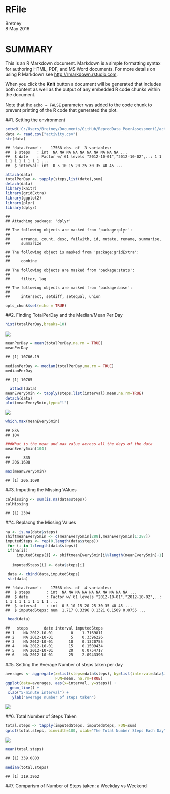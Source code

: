 # RFile
Bretney  
8 May 2016  
# SUMMARY
This is an R Markdown document. Markdown is a simple formatting syntax for authoring HTML, PDF, and MS Word documents. For more details on using R Markdown see <http://rmarkdown.rstudio.com>.

When you click the **Knit** button a document will be generated that includes both content as well as the output of any embedded R code chunks within the document. 

Note that the `echo = FALSE` parameter was added to the code chunk to prevent printing of the R code that generated the plot.


##1.  Setting the environment

```r
setwd('C:/Users/Bretney/Documents/GitHub/ReprodData_PeerAssessment1/activity')
data <- read.csv("activity.csv")
str(data)
```

```
## 'data.frame':	17568 obs. of  3 variables:
##  $ steps   : int  NA NA NA NA NA NA NA NA NA NA ...
##  $ date    : Factor w/ 61 levels "2012-10-01","2012-10-02",..: 1 1 1 1 1 1 1 1 1 1 ...
##  $ interval: int  0 5 10 15 20 25 30 35 40 45 ...
```

```r
attach(data)
totalPerDay <- tapply(steps,list(date),sum)
detach(data)
library(knitr) 
library(gridExtra) 
library(ggplot2) 
library(plyr) 
library(dplyr)
```

```
## 
## Attaching package: 'dplyr'
```

```
## The following objects are masked from 'package:plyr':
## 
##     arrange, count, desc, failwith, id, mutate, rename, summarise,
##     summarize
```

```
## The following object is masked from 'package:gridExtra':
## 
##     combine
```

```
## The following objects are masked from 'package:stats':
## 
##     filter, lag
```

```
## The following objects are masked from 'package:base':
## 
##     intersect, setdiff, setequal, union
```

```r
opts_chunk$set(echo = TRUE)
```

##2. Finding TotalPerDay and the Median/Mean Per Day

```r
hist(totalPerDay,breaks=10)
```

![](RmdFile_files/figure-html/unnamed-chunk-2-1.png)<!-- -->

```r
meanPerDay = mean(totalPerDay,na.rm = TRUE)
meanPerDay
```

```
## [1] 10766.19
```

```r
medianPerDay <- median(totalPerDay,na.rm = TRUE)
medianPerDay
```

```
## [1] 10765
```

```r
  attach(data)
meanEvery5min <- tapply(steps,list(interval),mean,na.rm=TRUE)
detach(data)
plot(meanEvery5min,type="l")
```

![](RmdFile_files/figure-html/unnamed-chunk-2-2.png)<!-- -->

```r
which.max(meanEvery5min)
```

```
## 835 
## 104
```

```r
###What is the mean and max value across all the days of the data
meanEvery5min[104]
```

```
##      835 
## 206.1698
```

```r
max(meanEvery5min)
```

```
## [1] 206.1698
```

##3. Imputting the Missing VAlues

```r
calMissing <- sum(is.na(data$steps))
calMissing
```

```
## [1] 2304
```

##4. Replacng the Missing Values

```r
na <- is.na(data$steps)
shiftmeanEvery5min <- c(meanEvery5min[288],meanEvery5min[1:287])
imputedSteps <- rep(0,length(data$steps))
 for (i in 1:length(data$steps))
 if(na[i])
     imputedSteps[i] <- shiftmeanEvery5min[i%%length(meanEvery5min)+1]
 
   imputedSteps[i] <- data$steps[i]
 
 data <- cbind(data,imputedSteps)
 str(data)
```

```
## 'data.frame':	17568 obs. of  4 variables:
##  $ steps       : int  NA NA NA NA NA NA NA NA NA NA ...
##  $ date        : Factor w/ 61 levels "2012-10-01","2012-10-02",..: 1 1 1 1 1 1 1 1 1 1 ...
##  $ interval    : int  0 5 10 15 20 25 30 35 40 45 ...
##  $ imputedSteps: num  1.717 0.3396 0.1321 0.1509 0.0755 ...
```


```r
 head(data)
```

```
##   steps       date interval imputedSteps
## 1    NA 2012-10-01        0    1.7169811
## 2    NA 2012-10-01        5    0.3396226
## 3    NA 2012-10-01       10    0.1320755
## 4    NA 2012-10-01       15    0.1509434
## 5    NA 2012-10-01       20    0.0754717
## 6    NA 2012-10-01       25    2.0943396
```

##5. Setting the Average Number of steps taken per day

```r
averages <- aggregate(x=list(steps=data$steps), by=list(interval=data$interval),
                      FUN=mean, na.rm=TRUE)
ggplot(data=averages, aes(x=interval, y=steps)) +
  geom_line() +
 xlab("5-minute interval") +
   ylab("average number of steps taken")
```

![](RmdFile_files/figure-html/unnamed-chunk-6-1.png)<!-- -->

##6. Total Number of Steps Taken

```r
total.steps <- tapply(imputedSteps, imputedSteps, FUN=sum)
qplot(total.steps, binwidth=100, xlab="The Total Number Steps Each Day")
```

![](RmdFile_files/figure-html/unnamed-chunk-7-1.png)<!-- -->

```r
mean(total.steps)
```

```
## [1] 339.0883
```

```r
median(total.steps)
```

```
## [1] 319.3962
```


##7. Comparism of Number of Steps taken: a Weekday vs Weekend

